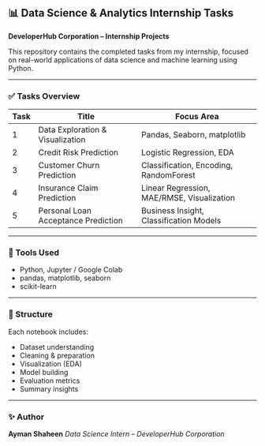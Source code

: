 ## 📊 Data Science & Analytics Internship Tasks

**DeveloperHub Corporation – Internship Projects**

This repository contains the completed tasks from my internship, focused on real-world applications of data science and machine learning using Python.

---

### ✅ Tasks Overview

| Task | Title                               | Focus Area                                 |
| ---- | ----------------------------------- | ------------------------------------------ |
| 1    | Data Exploration & Visualization    | Pandas, Seaborn, matplotlib                |
| 2    | Credit Risk Prediction              | Logistic Regression, EDA                   |
| 3    | Customer Churn Prediction           | Classification, Encoding, RandomForest     |
| 4    | Insurance Claim Prediction          | Linear Regression, MAE/RMSE, Visualization |
| 5    | Personal Loan Acceptance Prediction | Business Insight, Classification Models    |

---

### 🧰 Tools Used

* Python, Jupyter / Google Colab
* pandas, matplotlib, seaborn
* scikit-learn

---

### 📁 Structure

Each notebook includes:

* Dataset understanding
* Cleaning & preparation
* Visualization (EDA)
* Model building
* Evaluation metrics
* Summary insights

---

### ✨ Author

**Ayman Shaheen**
*Data Science Intern – DeveloperHub Corporation*
